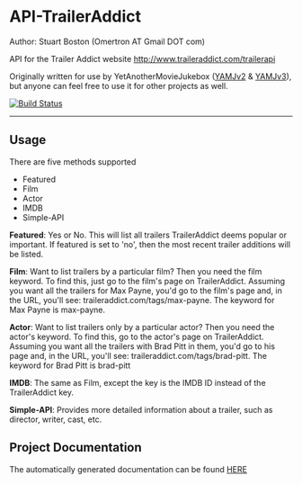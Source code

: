 API-TrailerAddict
=================

Author: Stuart Boston (Omertron AT Gmail DOT com)

API for the Trailer Addict website
http://www.traileraddict.com/trailerapi

Originally written for use by YetAnotherMovieJukebox ([YAMJv2](https://github.com/YAMJ/yamj-v2) & [YAMJv3](https://github.com/YAMJ/yamj-v3)), but anyone can feel free to use it for other projects as well.

[![Build Status](http://jenkins.omertron.com/job/API-TrailerAddict/badge/icon)](http://jenkins.omertron.com/job/API-TrailerAddict)

***
Usage
-----

There are five methods supported
* Featured
* Film
* Actor
* IMDB
* Simple-API

__Featured__: Yes or No.
This will list all trailers TrailerAddict deems popular or important.
If featured is set to 'no', then the most recent trailer additions will be listed.

__Film__:
Want to list trailers by a particular film? Then you need the film keyword. To find this, just go to the film's page on TrailerAddict. Assuming you want all the trailers for Max Payne, you'd go to the film's page and, in the URL, you'll see: traileraddict.com/tags/max-payne. The keyword for Max Payne is max-payne.

__Actor__:
Want to list trailers only by a particular actor? Then you need the actor's keyword. To find this, go to the actor's page on TrailerAddict. Assuming you want all the trailers with Brad Pitt in them, you'd go to his page and, in the URL, you'll see: traileraddict.com/tags/brad-pitt. The keyword for Brad Pitt is brad-pitt

__IMDB__:
The same as Film, except the key is the IMDB ID instead of the TrailerAddict key.

__Simple-API__:
Provides more detailed information about a trailer, such as director, writer, cast, etc.

Project Documentation
---------------------
The automatically generated documentation can be found [HERE](http://omertron.github.com/api-traileraddict/)
